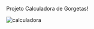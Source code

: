 Projeto Calculadora de Gorgetas!

![calculadora](https://user-images.githubusercontent.com/107070197/202788997-d2c4b8d6-577b-4fcd-b983-395928768456.png)
